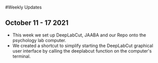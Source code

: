 #Weekly Updates

## October 11 - 17 2021
- This week we set up DeepLabCut, JAABA and our Repo onto the psychology lab computer.
- We created a shortcut to simplify starting the DeepLabCut graphical user interface by calling the deeplabcut function on the computer's terminal.
